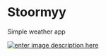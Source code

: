 # Stoormyy
Simple weather app

[![enter image description here][1]][1]


  [1]: http://i.stack.imgur.com/hRK4g.jpg


